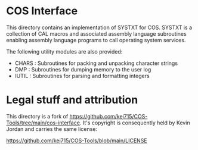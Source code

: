 # COS Interface
This directory contains an implementation of SYSTXT for COS. SYSTXT is a collection
of CAL macros and associated assembly language subroutines enabling assembly language
programs to call operating system services.

The following utility modules are also provided:

- CHARS : Subroutines for packing and unpacking character strings
- DMP : Subroutines for dumping memory to the user log
- IUTIL : Subroutines for parsing and formatting integers

# Legal stuff and attribution

This directory is a fork of https://github.com/kej715/COS-Tools/tree/main/cos-interface.
It's copyright is consequently held by Kevin Jordan and carries the same license:

https://github.com/kej715/COS-Tools/blob/main/LICENSE
